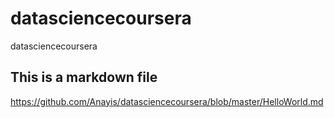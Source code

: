 datasciencecoursera
===================

datasciencecoursera
## This is a markdown file
https://github.com/Anayis/datasciencecoursera/blob/master/HelloWorld.md
